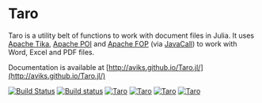 # Taro

Taro is a utility belt of functions to work with document files in Julia. It uses [Apache Tika](http://tika.apache.org/), [Apache POI](http://poi.apache.org) and [Apache FOP](https://xmlgraphics.apache.org/fop/)  (via [JavaCall](http://aviks.github.io/JavaCall.jl/)) to work with Word, Excel and PDF files.

Documentation is available at [http://aviks.github.io/Taro.jl/](http://aviks.github.io/Taro.jl/)

[![Build Status](https://travis-ci.org/aviks/Taro.jl.png)](https://travis-ci.org/aviks/Taro.jl) [![Build status](https://ci.appveyor.com/api/projects/status/fjxar3dun9pr3aay?svg=true)](https://ci.appveyor.com/project/aviks/taro-jl)
 [![Taro](http://pkg.julialang.org/badges/Taro_0.3.svg)](http://pkg.julialang.org/?pkg=Taro&ver=release) [![Taro](http://pkg.julialang.org/badges/Taro_0.4.svg)](http://pkg.julialang.org/?pkg=Taro&ver=nightly) [![Taro](http://pkg.julialang.org/badges/Taro_0.5.svg)](http://pkg.julialang.org/?pkg=Taro&ver=nightly) [![Taro](http://pkg.julialang.org/badges/Taro_0.6.svg)](http://pkg.julialang.org/?pkg=Taro&ver=nightly)
